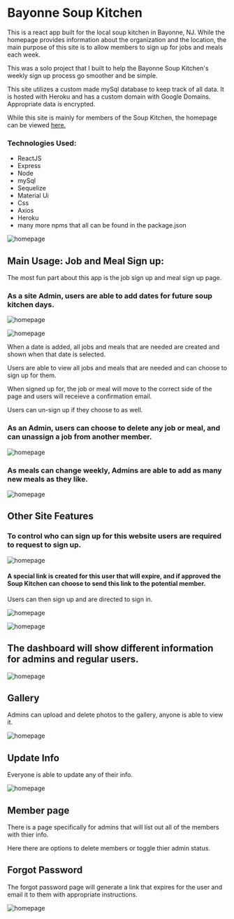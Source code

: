 # Bayonne Soup Kitchen

This is a react app built for the local soup kitchen in Bayonne, NJ. While the homepage provides information about the organization and the location, the main purpose of this site is to allow members to sign up for jobs and meals each week.

This was a solo project that I built to help the Bayonne Soup Kitchen's weekly sign up process go smoother and be simple.

This site utilizes a custom made mySql database to keep track of all data. It is hosted with Heroku and has a custom domain with Google Domains. Appropriate data is encrypted.

While this site is mainly for members of the Soup Kitchen, the homepage can be viewed [here.](http://www.bayonnesoupkitchen.com) 

### Technologies Used:

*  ReactJS
*  Express
*  Node
*  mySql
*  Sequelize
*  Material Ui
*  Css
*  Axios
*  Heroku
*  many more npms that all can be found in the package.json

![homepage](https://raw.githubusercontent.com/ColeSantiago/soup_kitchen/master/read_me_photos/soup_kitchen_homepage.png)

## Main Usage: Job and Meal Sign up:

The most fun part about this app is the job sign up and meal sign up page.

### As a site Admin, users are able to add dates for future soup kitchen days.

![homepage](https://raw.githubusercontent.com/ColeSantiago/soup_kitchen/master/read_me_photos/soup_kitchen_dates.png)

![homepage](https://raw.githubusercontent.com/ColeSantiago/soup_kitchen/master/read_me_photos/soup_kitchen_calender.png)

When a date is added, all jobs and meals that are needed are created and shown when that date is selected.

Users are able to view all jobs and meals that are needed and can choose to sign up for them.

When signed up for, the job or meal will move to the correct side of the page and users will receieve a confirmation email.

Users can un-sign up if they choose to as well.

### As an Admin, users can choose to delete any job or meal, and can unassign a job from another member.

![homepage](https://raw.githubusercontent.com/ColeSantiago/soup_kitchen/master/read_me_photos/soup_kitchen_job_signup.png)

### As meals can change weekly, Admins are able to add as many new meals as they like.

![homepage](https://raw.githubusercontent.com/ColeSantiago/soup_kitchen/master/read_me_photos/soup_kitchen_meal_signup.png)

##  Other Site Features

### To control who can sign up for this website users are required to request to sign up.

![homepage](https://raw.githubusercontent.com/ColeSantiago/soup_kitchen/master/read_me_photos/soup_kitchen_request.png)

#### A special link is created for this user that will expire, and if approved the Soup Kitchen can choose to send this link to the potential member.

Users can then sign up and are directed to sign in.

![homepage](https://raw.githubusercontent.com/ColeSantiago/soup_kitchen/master/read_me_photos/soup_kitchen_signup.png)

![homepage](https://raw.githubusercontent.com/ColeSantiago/soup_kitchen/master/read_me_photos/soup_kitchen_sign_in.png)

## The dashboard will show different information for admins and regular users.

![homepage](https://raw.githubusercontent.com/ColeSantiago/soup_kitchen/master/read_me_photos/soup_kitchen_dashboard.png)

## Gallery

Admins can upload and delete photos to the gallery, anyone is able to view it.

![homepage](https://raw.githubusercontent.com/ColeSantiago/soup_kitchen/master/read_me_photos/soup_kitchen_gallery.png)

## Update Info

Everyone is able to update any of their info.

![homepage](https://raw.githubusercontent.com/ColeSantiago/soup_kitchen/master/read_me_photos/soup_kitchen_update.png)

## Member page

There is a page specifically for admins that will list out all of the members with thier info.

Here there are options to delete members or toggle thier admin status.

## Forgot Password

The forgot password page will generate a link that expires for the user and email it to them with appropriate instructions.

![homepage](https://raw.githubusercontent.com/ColeSantiago/soup_kitchen/master/read_me_photos/soup_kitchen_forgot.png)

